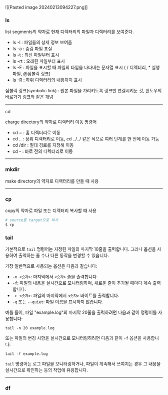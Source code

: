 ![[Pasted image 20240213094227.png]]

### ls

list segments의 약자로 현재 디렉터리의 파일과 디렉터리를 보여준다.

- ls -l : 파일들의 상세 정보 보여줌
- ls -a : 숨김 파일 표실
- ls -t : 최신 파일부터 표시
- ls -rt : 오래된 파일부터 표시
- ls -F : 파일을 표시할 때 파일의 타입을 나타내는 문자열 표시 ( / 디렉터리, * 실행파일, @심볼릭 링크)
- ls -R : 하위 디렉터리의 내용까지 표시

심볼릭 링크(symbolic link) : 원본 파일을 가리키도록 링크만 연결시켜둔 것, 윈도우의 바로가기 링크와 같은 개념
- - -
cd 

charge directory의 약자로 디렉터리 이동 명령어
- cd ~ : 홈 디렉터리로 이동
- cd .. : 상위 디렉터리로 이동, cd ../../ 같은 식으로 여러 단계를 한 번에 이동 가능
- cd /dir : 절대 경로를 지정해 이동
- cd - : 바로 전의 디렉터리로 이동
- - -
### mkdir

make directory의 약자로 디렉터리를 만들 때 사용
- - -
### cp

copy의 약자로 파일 또는 디렉터리 복사할 때 사용

```bash
# source를 target으로 복사
$ cp
```
### tail

기본적으로 `tail` 명령어는 지정된 파일의 마지막 10줄을 출력합니다. 그러나 옵션을 사용하여 출력하는 줄 수나 다른 동작을 변경할 수 있습니다.

가장 일반적으로 사용되는 옵션은 다음과 같습니다:

- `-n <숫자>`: 마지막에서 `<숫자>` 줄을 출력합니다.
- `-f`: 파일의 내용을 실시간으로 모니터링하며, 새로운 줄이 추가될 때마다 계속 출력합니다.
- `-c <숫자>`: 파일의 마지막에서 `<숫자>` 바이트를 출력합니다.
- `-q` 또는 `--quiet`: 파일 이름을 표시하지 않습니다.

예를 들어, 파일 "example.log"의 마지막 20줄을 출력하려면 다음과 같이 명령어를 사용합니다:

`tail -n 20 example.log`

또는 파일의 변경 사항을 실시간으로 모니터링하려면 다음과 같이 `-f` 옵션을 사용합니다:

`tail -f example.log`

`tail` 명령어는 로그 파일을 모니터링하거나, 파일이 계속해서 쓰여지는 경우 그 내용을 실시간으로 확인하는 등의 작업에 유용합니다.

- - - 

### df
